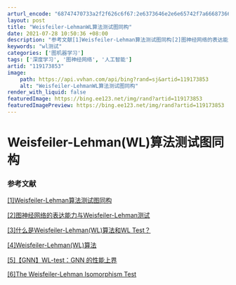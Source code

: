 ```yaml
---
arturl_encode: "68747470733a2f2f626c6f67:2e6373646e2e6e65742f7a6668736664686466616a6873722f:61727469636c652f64657461696c732f313139313733383533"
layout: post
title: "Weisfeiler-LehmanWL算法测试图同构"
date: 2021-07-28 10:50:36 +08:00
description: "参考文献[1]Weisfeiler-Lehman算法测试图同构[2]图神经网络的表达能力与Weisf"
keywords: "wl测试"
categories: ['图机器学习']
tags: ['深度学习', '图神经网络', '人工智能']
artid: "119173853"
image:
    path: https://api.vvhan.com/api/bing?rand=sj&artid=119173853
    alt: "Weisfeiler-LehmanWL算法测试图同构"
render_with_liquid: false
featuredImage: https://bing.ee123.net/img/rand?artid=119173853
featuredImagePreview: https://bing.ee123.net/img/rand?artid=119173853
---
```


# Weisfeiler-Lehman(WL)算法测试图同构

### 参考文献

[[1]Weisfeiler-Lehman算法测试图同构](https://blog.csdn.net/qq_37475168/article/details/103616443?utm_medium=distribute.pc_relevant.none-task-blog-2~default~BlogCommendFromMachineLearnPai2~default-3.base&depth_1-utm_source=distribute.pc_relevant.none-task-blog-2~default~BlogCommendFromMachineLearnPai2~default-3.base)
  
[[2]图神经网络的表达能力与Weisfeiler-Lehman测试](https://cloud.tencent.com/developer/news/656923)
  
[[3]什么是Weisfeiler-Lehman(WL)算法和WL Test？](https://zhuanlan.zhihu.com/p/90645716)
  
[[4]Weisfeiler-Lehman(WL)算法](https://blog.csdn.net/qq_45312141/article/details/106783670)
  
[[5]【GNN】WL-test：GNN 的性能上界](https://blog.csdn.net/qq_27075943/article/details/106652510)
  
[[6]The Weisfeiler-Lehman Isomorphism Test](https://www.davidbieber.com/post/2019-05-10-weisfeiler-lehman-isomorphism-test/)